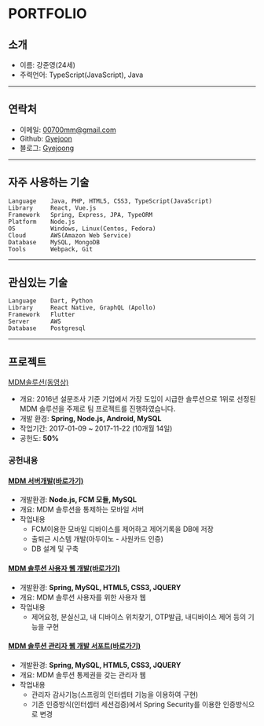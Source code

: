 # PORTFOLIO


## 소개

- 이름: 강준영(24세)
- 주력언어: TypeScript(JavaScript), Java

- - -

## 연락처

- 이메일: [00700mm@gmail.com](mailto:00700mm@gmail.com)
- Github: [Gyejoon](https://github.com/Gyejoon)
- 블로그: [Gyejoong](http://gyejoong.tistory.com)

- - -

## 자주 사용하는 기술
```
Language    Java, PHP, HTML5, CSS3, TypeScript(JavaScript)
Library     React, Vue.js
Framework   Spring, Express, JPA, TypeORM
Platform    Node.js
OS          Windows, Linux(Centos, Fedora)
Cloud       AWS(Amazon Web Service)
Database    MySQL, MongoDB
Tools       Webpack, Git
```
- - -

## 관심있는 기술
```
Language    Dart, Python
Library     React Native, GraphQL (Apollo)
Framework   Flutter
Server      AWS
Database    Postgresql
```
- - -

## 프로젝트

[MDM솔루션(동영상)](https://www.youtube.com/watch?v=Sd3DfFNZX-k)

- 개요: 2016년 설문조사 기준 기업에서 가장 도입이 시급한 솔루션으로 1위로 선정된
    MDM 솔루션을 주제로 팀 프로젝트를 진행하였습니다.
- 개발 환경: **Spring, Node.js, Android, MySQL**
- 작업기간: 2017-01-09 ~ 2017-11-22 (10개월 14일)
- 공헌도: **50%**


### 공헌내용

 #### [MDM 서버개발(바로가기)](https://github.com/Gyejoon/MDMProject)

 - 개발환경: **Node.js, FCM 모듈, MySQL**
 - 개요: MDM 솔루션을 통제하는 모바일 서버
 - 작업내용
   - FCM이용한 모바일 디바이스를 제어하고 제어기록을 DB에 저장
   - 출퇴근 시스템 개발(아두이노 - 사원카드 인증)
   - DB 설계 및 구축


 #### [MDM 솔루션 사용자 웹 개발(바로가기)](https://github.com/Gyejoon/TerrierUserWeb)

 - 개발환경: **Spring, MySQL, HTML5, CSS3, JQUERY**
 - 개요: MDM 솔루션 사용자를 위한 사용자 웹
 - 작업내용
   - 제어요청, 분실신고, 내 디바이스 위치찾기, OTP발급, 내디바이스 제어 등의 기능을 구현


 #### [MDM 솔루션 관리자 웹 개발 서포트(바로가기)](https://github.com/Gyejoon/Project)

 - 개발환경: **Spring, MySQL, HTML5, CSS3, JQUERY**
 - 개요: MDM 솔루션 통제권을 갖는 관리자 웹
 - 작업내용
   - 관리자 감사기능(스프링의 인터셉터 기능을 이용하여 구현)
   - 기존 인증방식(인터셉터 세션검증)에서 Spring Security를 이용한 인증방식으로 변경
